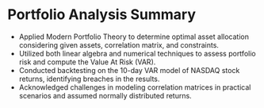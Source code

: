 # Portfolio Analysis Summary

- Applied Modern Portfolio Theory to determine optimal asset allocation considering given assets, correlation matrix, and constraints.
- Utilized both linear algebra and numerical techniques to assess portfolio risk and compute the Value At Risk (VAR).
- Conducted backtesting on the 10-day VAR model of NASDAQ stock returns, identifying breaches in the results.
- Acknowledged challenges in modeling correlation matrices in practical scenarios and assumed normally distributed returns.

